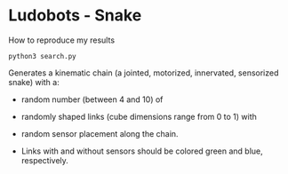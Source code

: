 # Ludobots - Snake
How to reproduce my results
```
python3 search.py
```

Generates a kinematic chain (a jointed, motorized, innervated, sensorized snake) with a:

 - random number (between 4 and 10) of

 - randomly shaped links (cube dimensions range from 0 to 1) with

 - random sensor placement along the chain.
 
 - Links with and without sensors should be colored green and blue, respectively.
